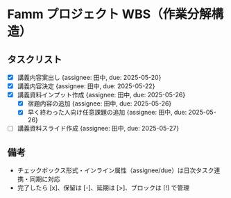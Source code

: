 # Famm プロジェクト WBS（作業分解構造）

## タスクリスト

-   [x] 講義内容案出し {assignee: 田中, due: 2025-05-20}
-   [x] 講義内容決定 {assignee: 田中, due: 2025-05-22}
-   [x] 講義資料インプット作成 {assignee: 田中, due: 2025-05-26}
    -   [x] 宿題内容の追加 {assignee: 田中, due: 2025-05-26}
    -   [x] 早く終わった人向け任意課題の追加 {assignee: 田中, due: 2025-05-26}
-   [ ] 講義資料スライド作成 {assignee: 田中, due: 2025-05-27}

## 備考

-   チェックボックス形式・インライン属性（assignee/due）は日次タスク連携・同期に対応
-   完了したら [x]、保留は [-]、延期は [>]、ブロックは [!] で管理
